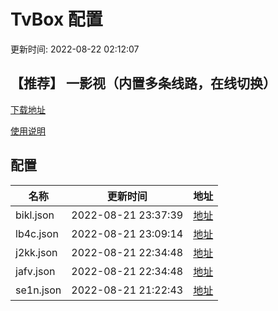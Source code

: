 # TvBox 配置

更新时间: 2022-08-22 02:12:07

## 【推荐】 一影视（内置多条线路，在线切换）

[下载地址](https://ghproxy.com/https://raw.githubusercontent.com/tv-player/apks/main/live/一影视.apk)

[使用说明](https://github.com/tv-player/apks/blob/main/README.md)

## 配置


|   名称  | 更新时间  |地址  |
|  ----  | ----  |----  |
|  bikl.json | 2022-08-21 23:37:39 |[地址](https://box.okeybox.top/tv/bikl.json) |
|  lb4c.json | 2022-08-21 23:09:14 |[地址](https://box.okeybox.top/tv/lb4c.json) |
|  j2kk.json | 2022-08-21 22:34:48 |[地址](https://box.okeybox.top/tv/j2kk.json) |
|  jafv.json | 2022-08-21 22:34:48 |[地址](https://box.okeybox.top/tv/jafv.json) |
|  se1n.json | 2022-08-21 21:22:43 |[地址](https://box.okeybox.top/tv/se1n.json) |
  






